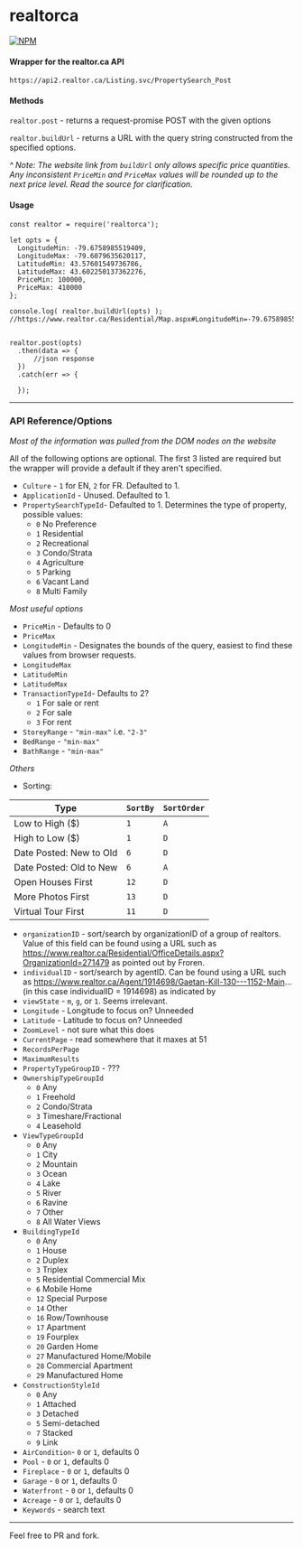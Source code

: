 # realtorca       
[![NPM](https://nodei.co/npm/realtorca.png)](https://npmjs.org/package/realtorca)



#### Wrapper for the realtor.ca API

`https://api2.realtor.ca/Listing.svc/PropertySearch_Post`

#### Methods

`realtor.post` - returns a request-promise POST with the given options

`realtor.buildUrl` - returns a URL with the query string constructed from the specified options.

*^ Note: The website link from `buildUrl` only allows specific price quantities. Any inconsistent `PriceMin` and `PriceMax` values will be rounded up to the next price level. Read the source for clarification.*

#### Usage

```
const realtor = require('realtorca');

let opts = {
  LongitudeMin: -79.6758985519409,
  LongitudeMax: -79.6079635620117,
  LatitudeMin: 43.57601549736786,
  LatitudeMax: 43.602250137362276,
  PriceMin: 100000,
  PriceMax: 410000
};

console.log( realtor.buildUrl(opts) );
//https://www.realtor.ca/Residential/Map.aspx#LongitudeMin=-79.6758985519409&LongitudeMax=-79.6079635620117&LatitudeMin=43.57601549736786&LatitudeMax=43.602250137362276&PriceMin=100000&PriceMax=425000


realtor.post(opts)
  .then(data => {
      //json response
  })
  .catch(err => {

  });
```

-----

### API Reference/Options
*Most of the information was pulled from the DOM nodes on the website*

All of the following options are optional. The first 3 listed are required but the wrapper will provide a default if they aren't specified.

* `Culture` - `1` for EN, `2` for FR. Defaulted to 1.
* `ApplicationId` - Unused. Defaulted to 1.
* `PropertySearchTypeId`- Defaulted to 1. Determines the type of property, possible values:
    * `0` No Preference
    * `1` Residential
    * `2` Recreational
    * `3` Condo/Strata
    * `4` Agriculture
    * `5` Parking
    * `6` Vacant Land
    * `8` Multi Family

*Most useful options*

* `PriceMin` - Defaults to 0
* `PriceMax`
* `LongitudeMin` - Designates the bounds of the query, easiest to find these values from browser requests.
* `LongitudeMax`
* `LatitudeMin`
* `LatitudeMax`
* `TransactionTypeId`- Defaults to 2?
    * `1` For sale or rent
    * `2` For sale
    * `3` For rent
* `StoreyRange` - ``"min-max"`` i.e. `"2-3"`
* `BedRange` - `"min-max"`
* `BathRange` - `"min-max"`

*Others*

* Sorting:

Type | `SortBy` | `SortOrder`
---- | -------- | -----------
Low to High ($) | `1` | `A`
High to Low ($) | `1` | `D`
Date Posted: New to Old | `6` | `D`
Date Posted: Old to New | `6` | `A`
Open Houses First | `12` | `D`
More Photos First | `13` | `D`
Virtual Tour First | `11` | `D`

* `organizationID` - sort/search by organizationID of a group of realtors. Value of this field can be found using a URL such as https://www.realtor.ca/Residential/OfficeDetails.aspx?OrganizationId=271479 as pointed out by Froren.
* `individualID` - sort/search by agentID. Can be found using a URL such as https://www.realtor.ca/Agent/1914698/Gaetan-Kill-130---1152-Main... (in this case individualID = 1914698) as indicated by 
* `viewState` - `m`, `g`, or `1`. Seems irrelevant.
* `Longitude` - Longitude to focus on? Unneeded
* `Latitude` - Latitude to focus on? Unneeded
* `ZoomLevel` - not sure what this does
* `CurrentPage` - read somewhere that it maxes at 51
* `RecordsPerPage`
* `MaximumResults`
* `PropertyTypeGroupID` - ???
* `OwnershipTypeGroupId`
    * `0` Any
    * `1` Freehold
    * `2` Condo/Strata
    * `3` Timeshare/Fractional
    * `4` Leasehold
* `ViewTypeGroupId`
    * `0` Any
    * `1` City
    * `2` Mountain
    * `3` Ocean
    * `4` Lake
    * `5` River
    * `6` Ravine
    * `7` Other
    * `8` All Water Views
* `BuildingTypeId`
    * `0` Any
    * `1` House
    * `2` Duplex
    * `3` Triplex
    * `5` Residential Commercial Mix
    * `6` Mobile Home
    * `12` Special Purpose
    * `14` Other
    * `16` Row/Townhouse
    * `17` Apartment
    * `19` Fourplex
    * `20` Garden Home
    * `27` Manufactured Home/Mobile
    * `28` Commercial Apartment
    * `29` Manufactured Home
* `ConstructionStyleId`
    * `0` Any
    * `1` Attached
    * `3` Detached
    * `5` Semi-detached
    * `7` Stacked
    * `9` Link
* `AirCondition`- `0` or `1`, defaults 0
* `Pool` - `0` or `1`, defaults 0
* `Fireplace` - `0` or `1`, defaults 0
* `Garage` - `0` or `1`, defaults 0
* `Waterfront` - `0` or `1`, defaults 0
* `Acreage` - `0` or `1`, defaults 0
* `Keywords` - search text

---------------------------------

Feel free to PR and fork.
